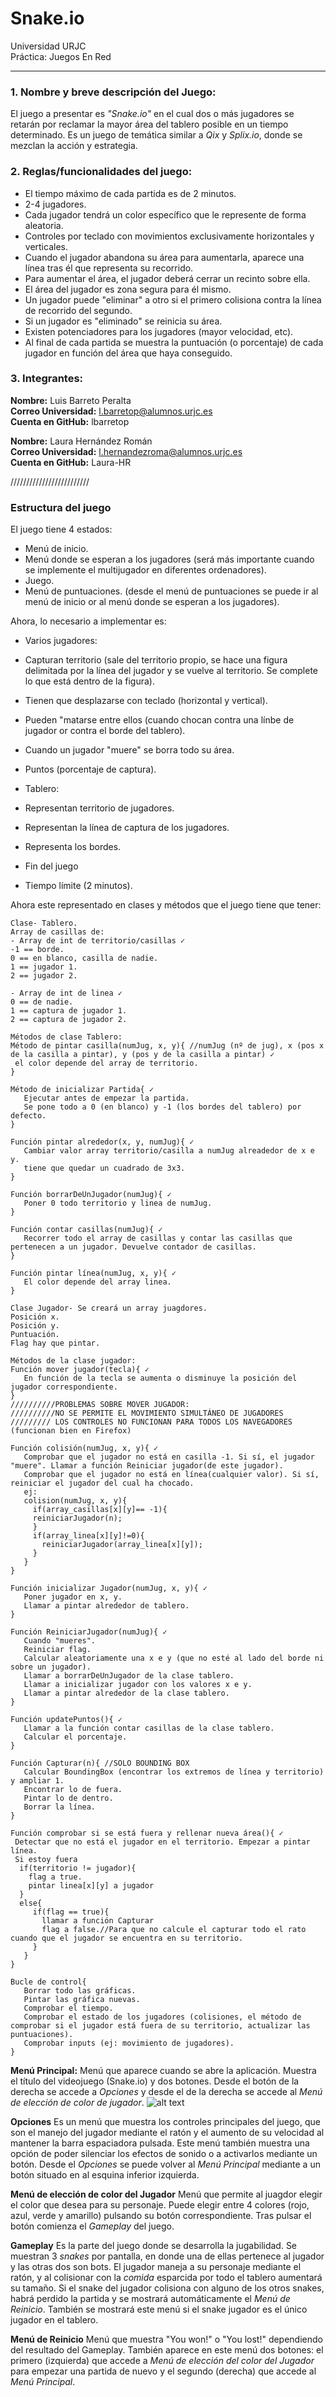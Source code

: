 # Snake.io
Universidad URJC  
Práctica: Juegos En Red
____

### 1. Nombre y breve descripción del Juego:
El juego a presentar es *"Snake.io"* en el cual dos o más jugadores se retarán por reclamar la mayor área del tablero posible en un tiempo determinado. Es un juego de temática similar a *Qix* y *Splix.io*, donde se mezclan la acción y estrategia.

### 2. Reglas/funcionalidades del juego:
  * El tiempo máximo de cada partida es de 2 minutos.
  * 2-4 jugadores.
  * Cada jugador tendrá un color específico que le represente de forma aleatoria.
  * Controles por teclado con movimientos exclusivamente horizontales y verticales.
  * Cuando el jugador abandona su área para aumentarla, aparece una línea tras él que representa su recorrido.
  * Para aumentar el área, el jugador deberá cerrar un recinto sobre ella.
  * El área del jugador es zona segura para él mismo.
  * Un jugador puede "eliminar" a otro si el primero colisiona contra la línea de recorrido del segundo.
  * Si un jugador es "eliminado" se reinicia su área.
  * Existen potenciadores para los jugadores (mayor velocidad, etc).
  * Al final de cada partida se muestra la puntuación (o porcentaje) de cada jugador en función del área que haya conseguido.

### 3. Integrantes:
**Nombre:** Luis Barreto Peralta  
**Correo Universidad:** l.barretop@alumnos.urjc.es  
**Cuenta en GitHub:** lbarretop

**Nombre:** Laura Hernández Román  
**Correo Universidad:** l.hernandezroma@alumnos.urjc.es  
**Cuenta en GitHub:** Laura-HR 

/////////////////////////
### Estructura del juego
El juego tiene 4 estados:
- Menú de inicio. 
- Menú donde se esperan a los jugadores (será más importante cuando se implemente el multijugador en diferentes ordenadores). 
- Juego. 
- Menú de puntuaciones. (desde el menú de puntuaciones se puede ir al menú de inicio or al menú donde se esperan a los jugadores).

Ahora, lo necesario a implementar es:
- Varios jugadores: 
 - Capturan territorio (sale del territorio propio, se hace una figura delimitada por la línea del jugador y se vuelve al territorio. Se complete lo que está dentro de la figura). 
 - Tienen que desplazarse con teclado (horizontal y vertical). 
 - Pueden "matarse entre ellos (cuando chocan contra una línbe de jugador or contra el borde del tablero). 
 - Cuando un jugador "muere" se borra todo su área. 
 - Puntos (porcentaje de captura). 
 
- Tablero:
 - Representan territorio de jugadores. 
 - Representan la línea de captura de los jugadores. 
 - Representa los bordes.

- Fin del juego
 - Tiempo límite (2 minutos). 
 
Ahora este representado en clases y métodos que el juego tiene que tener:
```
Clase- Tablero. 
Array de casillas de: 
- Array de int de territorio/casillas ✓
-1 == borde. 
0 == en blanco, casilla de nadie. 
1 == jugador 1. 
2 == jugador 2.  

- Array de int de linea ✓
0 == de nadie. 
1 == captura de jugador 1. 
2 == captura de jugador 2.  

Métodos de clase Tablero: 
Método de pintar casilla(numJug, x, y){ //numJug (nº de jug), x (pos x de la casilla a pintar), y (pos y de la casilla a pintar) ✓  
 el color depende del array de territorio.   
}  

Método de inicializar Partida{ ✓
   Ejecutar antes de empezar la partida.  
   Se pone todo a 0 (en blanco) y -1 (los bordes del tablero) por defecto.  
}  

Función pintar alrededor(x, y, numJug){ ✓
   Cambiar valor array territorio/casilla a numJug alreadedor de x e y.  
   tiene que quedar un cuadrado de 3x3.  
}  

Función borrarDeUnJugador(numJug){ ✓
   Poner 0 todo territorio y linea de numJug.  
}  

Función contar casillas(numJug){ ✓
   Recorrer todo el array de casillas y contar las casillas que pertenecen a un jugador. Devuelve contador de casillas.  
} 

Función pintar línea(numJug, x, y){ ✓
   El color depende del array linea.  
} 

Clase Jugador- Se creará un array juagdores.
Posición x. 
Posición y. 
Puntuación.  
Flag hay que pintar.  

Métodos de la clase jugador:  
Función mover jugador(tecla){ ✓
   En función de la tecla se aumenta o disminuye la posición del jugador correspondiente.  
}
//////////PROBLEMAS SOBRE MOVER JUGADOR:
//////////NO SE PERMITE EL MOVIMIENTO SIMULTÁNEO DE JUGADORES
///////// LOS CONTROLES NO FUNCIONAN PARA TODOS LOS NAVEGADORES (funcionan bien en Firefox)

Función colisión(numJug, x, y){ ✓
   Comprobar que el jugador no está en casilla -1. Si sí, el jugador "muere". Llamar a función Reiniciar jugador(de este jugador).  
   Comprobar que el jugador no está en línea(cualquier valor). Si sí, reiniciar el jugador del cual ha chocado.  
   ej:  
   colision(numJug, x, y){  
     if(array_casillas[x][y]== -1){  
     reiniciarJugador(n);  
     }  
     if(array_linea[x][y]!=0){  
       reiniciarJugador(array_linea[x][y]);  
     }  
   }
}  

Función inicializar Jugador(numJug, x, y){ ✓
   Poner jugador en x, y.  
   Llamar a pintar alrededor de tablero.  
}  

Función ReiniciarJugador(numJug){ ✓
   Cuando "mueres".  
   Reiniciar flag.  
   Calcular aleatoriamente una x e y (que no esté al lado del borde ni sobre un jugador).    
   Llamar a borrarDeUnJugador de la clase tablero.  
   Llamar a inicializar jugador con los valores x e y.  
   Llamar a pintar alrededor de la clase tablero.  
}  

Función updatePuntos(){ ✓
   Llamar a la función contar casillas de la clase tablero.  
   Calcular el porcentaje.  
}  

Función Capturar(n){ //SOLO BOUNDING BOX
   Calcular BoundingBox (encontrar los extremos de línea y territorio) y ampliar 1.  
   Encontrar lo de fuera.  
   Pintar lo de dentro.  
   Borrar la línea.  
}  

Función comprobar si se está fuera y rellenar nueva área(){ ✓
 Detectar que no está el jugador en el territorio. Empezar a pintar línea.  
 Si estoy fuera  
  if(territorio != jugador){  
    flag a true.  
    pintar linea[x][y] a jugador  
  }  
  else{  
     if(flag == true){  
       llamar a función Capturar  
       flag a false.//Para que no calcule el capturar todo el rato cuando que el jugador se encuentra en su territorio.  
     }  
   } 
}  

Bucle de control{ 
   Borrar todo las gráficas.  
   Pintar las gráfica nuevas.  
   Comprobar el tiempo.  
   Comprobar el estado de los jugadores (colisiones, el método de comprobar si el jugador está fuera de su territorio, actualizar las puntuaciones).  
   Comprobar inputs (ej: movimiento de jugadores).  
}  
```

**Menú Principal:**
Menú que aparece cuando se abre la aplicación. Muestra el título del videojuego (Snake.io) y dos botones. Desde el botón de la derecha se accede a *Opciones* y desde el de la derecha se accede al *Menú de elección de color de jugador*.
![alt text](https://raw.githubusercontent.com/lbarretop/Juegos-en-Red/3e619ceed75f8dd95107db7aa6d2264aaada40bc/Snake.io-master/capturas/menu.jpeg)

**Opciones**
Es un menú que muestra los controles principales del juego, que son el manejo del jugador mediante el ratón y el aumento de su velocidad al mantener la barra espaciadora pulsada. Este menú también muestra una opción de poder silenciar los efectos de sonido o a activarlos mediante un botón. Desde el *Opciones* se puede volver al *Menú Principal* mediante a un botón situado en al esquina inferior izquierda.

**Menú de elección de color del Jugador**
Menú que permite al juagdor elegir el color que desea para su personaje. Puede elegir entre 4 colores (rojo, azul, verde y amarillo) pulsando su botón correspondiente. Tras pulsar el botón comienza el *Gameplay* del juego.

**Gameplay**
Es la parte del juego donde se desarrolla la jugabilidad. Se muestran 3 *snakes* por pantalla, en donde una de ellas pertenece al jugador y las otras dos son bots. El jugador maneja a su personaje mediante el ratón, y al colisionar con la *comida* esparcida por todo el tablero aumentará su tamaño. Si el snake del jugador colisiona con alguno de los otros snakes, habrá perdido la partida y se mostrará automáticamente el *Menú de Reinicio*. También se mostrará este menú si el snake jugador es el único jugador en el tablero.

**Menú de Reinicio**
Menú que muestra "You won!" o "You lost!" dependiendo del resultado del Gameplay. También aparece en este menú dos botones: el primero (izquierda) que accede a *Menú de elección del color del Jugador* para empezar una partida de nuevo y el segundo (derecha) que accede al *Menú Principal*.
